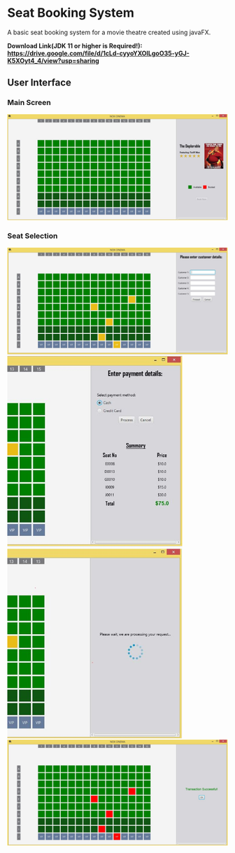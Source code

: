 # Seat Booking System

A basic seat booking system for a movie theatre created using javaFX.


<b>Download Link(JDK 11 or higher is Required!): https://drive.google.com/file/d/1cLd-cyyoYXOILgoO35-yGJ-K5XOyt4_4/view?usp=sharing</b>

<h2>User Interface</h2>
<h3>Main Screen</h3>
<img src="https://github.com/Razibs/TheatreBooking/blob/master/Screenshots/first.JPG" width="800">


<h3>Seat Selection</h3>
<img src="https://github.com/Razibs/TheatreBooking/blob/master/Screenshots/second.JPG" width="800">

<img src="https://github.com/Razibs/TheatreBooking/blob/master/Screenshots/third-crop.JPG" width="400">

<img src="https://github.com/Razibs/TheatreBooking/blob/master/Screenshots/fourth-crop.JPG" width="400">
<img src="https://github.com/Razibs/TheatreBooking/blob/master/Screenshots/fifth.JPG" width="800">
